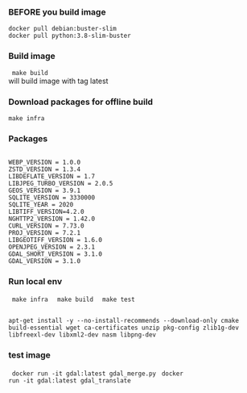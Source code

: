 ### BEFORE you build image
<code>docker pull debian:buster-slim </code>  
<code>docker pull python:3.8-slim-buster</code>  


### Build image
<code> make build </code>  
will build image with tag latest 



























### Download packages for offline build
<code>make infra </code>



 

### Packages

<code>
WEBP_VERSION = 1.0.0
ZSTD_VERSION = 1.3.4
LIBDEFLATE_VERSION = 1.7
LIBJPEG_TURBO_VERSION = 2.0.5
GEOS_VERSION = 3.9.1
SQLITE_VERSION = 3330000
SQLITE_YEAR = 2020
LIBTIFF_VERSION=4.2.0
NGHTTP2_VERSION = 1.42.0
CURL_VERSION = 7.73.0
PROJ_VERSION = 7.2.1
LIBGEOTIFF_VERSION = 1.6.0
OPENJPEG_VERSION = 2.3.1
GDAL_SHORT_VERSION = 3.1.0
GDAL_VERSION = 3.1.0
</code>

### Run local env
<code> make infra </code>
<code> make build </code>
<code> make test </code>

<code>
apt-get install -y --no-install-recommends --download-only cmake build-essential wget ca-certificates unzip pkg-config zlib1g-dev libfreexl-dev libxml2-dev nasm libpng-dev
</code>


### test image
<code> docker run -it gdal:latest gdal_merge.py</code> 
<code> docker run -it gdal:latest gdal_translate</code> 
